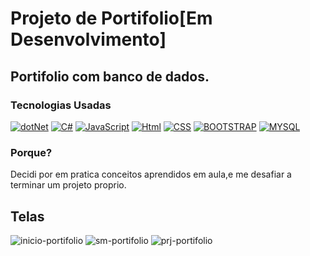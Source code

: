 # Projeto de Portifolio[Em Desenvolvimento]
## Portifolio com banco de dados.

### Tecnologias Usadas
[![dotNet](https://img.shields.io/badge/-dotNet-black?style=flat&logo=dotnet)](https://www.linkedin.com/in/adrianjpsantos)
[![C#](https://img.shields.io/badge/-Csharp-blue?style=flat&logo=csharp)](https://www.linkedin.com/in/adrianjpsantos)
[![JavaScript](https://img.shields.io/badge/-Javascript-black?style=flat&logo=javascript)](https://www.linkedin.com/in/adrianjpsantos)
[![Html](https://img.shields.io/badge/-HTML5-white?style=flat&logo=html5)](https://www.linkedin.com/in/adrianjpsantos)
[![CSS](https://img.shields.io/badge/-CSS3-green?style=flat&logo=css3)](https://www.linkedin.com/in/adrianjpsantos)
[![BOOTSTRAP](https://img.shields.io/badge/-Bootstrap-black?style=flat&logo=bootstrap)](https://www.linkedin.com/in/adrianjpsantos)
[![MYSQL](https://img.shields.io/badge/-MySQL-white?style=flat&logo=mysql)](https://www.linkedin.com/in/adrianjpsantos)

### Porque?
Decidi por em pratica conceitos aprendidos em aula,e me desafiar a terminar um projeto proprio.

## Telas
![inicio-portifolio](https://user-images.githubusercontent.com/40219521/193409833-22c35019-4b8c-4ffb-b8a7-1d9aec1c2566.png)
![sm-portifolio](https://user-images.githubusercontent.com/40219521/193409851-e8306c92-475b-4e3b-9c1d-0b7fb503ce7b.png)
![prj-portifolio](https://user-images.githubusercontent.com/40219521/193409857-a22002dc-4101-4952-abec-951ef3ed6c2d.png)
